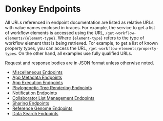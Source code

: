 # Donkey Endpoints

All URLs referenced in endpoint documentation are listed as relative URLs with
value names enclosed in braces. For example, the service to get a list of
workflow elements is accessed using the URL,
`/get-workflow-elements/{element-type}`. Where `{element-type}` refers to the
type of workflow element that is being retrieved. For example, to get a list of
known property types, you can access the URL,
`/get-workflow-elements/property-types`. On the other hand, all examples use
fully qualified URLs.

Request and response bodies are in JSON format unless otherwise noted.

* [Miscellaneous Endpoints](endpoints/misc.md)
* [App Metadata Endpoints](endpoints/app-metadata.md)
* [App Execution Endpoints](endpoints/app-execution.md)
* [Phylogenetic Tree Rendering Endpoints](endpoints/tree-viewing.md)
* [Notification Endpoints](endpoints/notifications.md)
* [Collaborator List Management Endpoints](endpoints/collaborators.md)
* [Sharing Endpoints](endpoints/sharing.md)
* [Reference Genome Endpoints](endpoints/reference-genomes.md)
* [Data Search Endpoints](endpoints/data-search.md)
